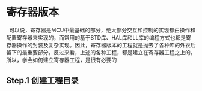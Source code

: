 # 寄存器版本

&nbsp;&nbsp;可以说，寄存器是MCU中最基础的部分，绝大部分交互和控制的实现都由操作和配置寄存器来实现的，而常用的基于STD库、HAL库和LL库的编程方式也都是寄存器操作的封装及复杂实现。因此，寄存器版本的工程就是抛去了各种库的外衣后留下的最重要部分。反过来看，上述的各种工程，都是建立在寄存器工程之上的。所以，学会如何建立寄存器工程，是很有必要的

## Step.1 创建工程目录


